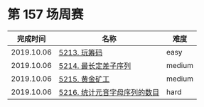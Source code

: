 # 第 157 场周赛

**完成时间**|**名称**|**难度**
------------|--------|------------
2019.10.06|[5213. 玩筹码](./5213.%20玩筹码)|easy
2019.10.06|[5214. 最长定差子序列](./5214.%20最长定差子序列)|medium
2019.10.06|[5215. 黄金矿工](./5215.%20黄金矿工)|medium
2019.10.06|[5216. 统计元音字母序列的数目](./5216.%20统计元音字母序列的数目)|hard
